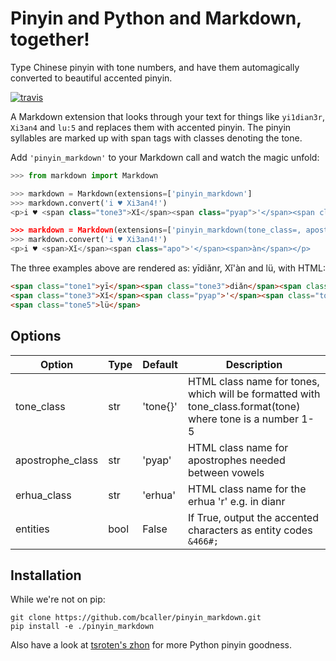 # Pinyin and Python and Markdown, together!

Type Chinese pinyin with tone numbers, and have them automagically converted to beautiful accented pinyin.

[![travis](https://travis-ci.org/bcaller/pinyin_markdown.svg)](https://travis-ci.org/bcaller/pinyin_markdown)

A Markdown extension that looks through your text for things like `yi1dian3r`, `Xi3an4` and `lu:5` and replaces
them with accented pinyin. The pinyin syllables are marked up with span tags with classes denoting
the tone.

Add `'pinyin_markdown'` to your Markdown call and watch the magic unfold:

```python
>>> from markdown import Markdown

>>> markdown = Markdown(extensions=['pinyin_markdown']
>>> markdown.convert('i ♥ Xi3an4!')
<p>i ♥ <span class="tone3">Xǐ</span><span class="pyap">'</span><span class="tone4">àn</span></p>

>>> markdown = Markdown(extensions=['pinyin_markdown(tone_class=, apostrophe_class=apo)']
>>> markdown.convert('i ♥ Xi3an4!')
<p>i ♥ <span>Xǐ</span><span class="apo">'</span><span>àn</span></p>
```

The three examples above are rendered as:  yīdiǎnr, Xǐ'àn and lü, with HTML:

```html
<span class="tone1">yī</span><span class="tone3">diǎn</span><span class="erhua">r</span>
<span class="tone3">Xǐ</span><span class="pyap">'</span><span class="tone4">àn</span>
<span class="tone5">lü</span>
```

## Options
| Option    | Type | Default |Description |
|-----------|------|---------|------------|
| tone_class | str | 'tone{}' | HTML class name for tones, which will be formatted with tone_class.format(tone) where tone is a number 1-5|
| apostrophe_class | str | 'pyap' | HTML class name for apostrophes needed between vowels |
| erhua_class | str | 'erhua' | HTML class name for the erhua 'r' e.g. in dianr |
| entities | bool | False | If True, output the accented characters as entity codes `&466#;` |


## Installation
While we're not on pip:

```
git clone https://github.com/bcaller/pinyin_markdown.git
pip install -e ./pinyin_markdown
```

Also have a look at [tsroten's zhon](https://github.com/tsroten/zhon) for more Python pinyin goodness.
